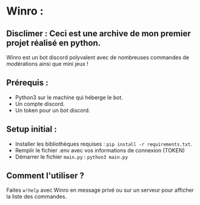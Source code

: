 # Winro : 

## Disclimer :  Ceci est une archive de mon premier projet réalisé en python.

Winro est un bot discord polyvalent avec de nombreuses commandes de modérations ainsi que mini jeux !

## Prérequis : 
- Python3 sur le machine qui héberge le bot.
- Un compte discord.
- Un token pour un bot discord.

## Setup initial :

- Installer les bibliothèques requises : `pip install -r requirements.txt`.
- Remplir le fichier .env avec vos informations de connexion (TOKEN)
- Démarrer le fichier `main.py` : `python3 main.py`

## Comment l'utiliser ? 

Faites `w!help` avec Winro en message privé ou sur un serveur pour afficher la liste des commandes.